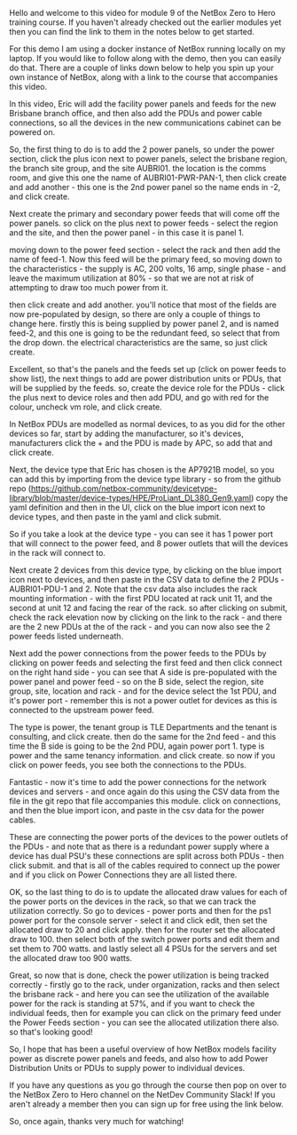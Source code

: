 Hello and welcome to this video for module 9 of the NetBox Zero to Hero training course. If you haven't already checked out the earlier modules yet then you can find the link to them in the notes below to get started. 

For this demo I am using a docker instance of NetBox running locally on my laptop. If you would like to follow along with the demo, then you can easily do that. There are a couple of links down below to help you spin up your own instance of NetBox, along with a link to the course that accompanies this video. 

In this video, Eric will add the facility power panels and feeds for the new Brisbane branch office, and then also add the PDUs and power cable connections, so all the devices in the new communications cabinet can be powered on. 

So, the first thing to do is to add the 2 power panels, so under the power section, click the plus icon next to power panels, select the brisbane region, the branch site group, and the site AUBRI01. the location is the comms room, and give this one the name of AUBRI01-PWR-PAN-1, then click create and add another - this one is the 2nd power panel so the name ends in -2, and click create.

Next create the primary and secondary power feeds that will come off the power panels. so click on the plus next to power feeds - select the region and the site, and then the power panel - in this case it is panel 1. 

moving down to the power feed section - select the rack and then add the name of feed-1. Now this feed will be the primary feed, so moving down to the characteristics - the supply is AC, 200 volts, 16 amp, single phase - and leave the maximum utilization at 80% - so that we are not at risk of attempting to draw too much power from it. 

then click create and add another. you'll notice that most of the fields are now pre-populated by design, so there are only a couple of things to change here. firstly this is being supplied by power panel 2, and is named feed-2, and this one is going to be the redundant feed, so select that from the drop down. the electrical characteristics are the same, so just click create. 

Excellent, so that's the panels and the feeds set up (click on power feeds to show list), the next things to add are power distribution units or PDUs, that will be supplied by the feeds. so, create the device role for the PDUs - click the plus next to device roles and then add PDU, and go with red for the colour, uncheck vm role, and click create. 

In NetBox PDUs are modelled as normal devices, to as you did for the other devices so far, start by adding the manufacturer, so it's devices, manufacturers click the + and the PDU is made by APC, so add that and click create. 

Next, the device type that Eric has chosen is the AP7921B model, so you can add this by importing from the device type library - so from the github repo (https://github.com/netbox-community/devicetype-library/blob/master/device-types/HPE/ProLiant_DL380_Gen9.yaml) copy the yaml definition and then in the UI, click on the blue import icon next to device types, and then paste in the yaml and click submit. 

So if you take a look at the device type - you can see it has 1 power port that will connect to the power feed, and 8 power outlets that will the devices in the rack will connect to.

Next create 2 devices from this device type, by clicking on the blue import icon next to devices, and then paste in the CSV data to define the 2 PDUs - AUBRI01-PDU-1 and 2. Note that the csv data also includes the rack mounting information - with the first PDU located at rack unit 11, and the second at unit 12 and facing the rear of the rack. so after clicking on submit, check the rack elevation now by clicking on the link to the rack - and there are the 2 new PDUs at the of the rack - and you can now also see the 2 power feeds listed underneath. 

Next add the power connections from the power feeds to the PDUs by clicking on power feeds and selecting the first feed and then click connect on the right hand side - you can see that A side is pre-populated with the power panel and power feed - so on the B side, select the region, site group, site, location and rack - and for the device select the 1st PDU, and it's power port - remember this is not a power outlet for devices as this is connected to the upstream power feed. 

The type is power, the tenant group is TLE Departments and the tenant is consulting, and click create. then do the same for the 2nd feed - and this time the B side is going to be the 2nd PDU, again power port 1. type is power and the same tenancy information. and click create. so now if you click on power feeds, you see both the connections to the PDUs.

Fantastic - now it's time to add the power connections for the network devices and servers - and once again do this using the CSV data from the file in the git repo that file accompanies this module. click on connections, and then the blue import icon, and paste in the csv data for the power cables. 

These are connecting the power ports of the devices to the power outlets of the PDUs - and note that as there is a redundant power supply where a device has dual PSU's these connections are split across both PDUs - then click submit. and that is all of the cables required to connect up the power and if you click on Power Connections they are all listed there.

OK, so the last thing to do is to update the allocated draw values for each of the power ports on the devices in the rack, so that we can track the utilization correctly. So go to devices - power ports and then for the ps1 power port for the console server - select it and click edit, then set the allocated draw to 20 and click apply. then for the router set the allocated draw to 100. then select both of the switch power ports and edit them and set them to 700 watts. and lastly select all 4 PSUs for the servers and set the allocated draw too 900 watts. 

Great, so now that is done, check the power utilization is being tracked correctly - firstly go to the rack, under organization, racks and then select the brisbane rack - and here you can see the utilization of the available power for the rack is standing at 57%, and if you want to check the individual feeds, then for example you can click on the primary feed under the Power Feeds section - you can see the allocated utilization there also. so that's looking good!

So, I hope that has been a useful overview of how NetBox models facility power as discrete power panels and feeds, and also how to add Power Distribution Units or PDUs to supply power to individual devices. 

If you have any questions as you go through the course then pop on over to the NetBox Zero to Hero channel on the NetDev Community Slack! If you aren't already a member then you can sign up for free using the link below.

So, once again, thanks very much for watching!